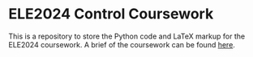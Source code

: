 # ELE2024 Control Coursework

This is a repository to store the Python code and LaTeX markup for the ELE2024 coursework. A brief of the coursework can be found [here](https://github.com/drlim2u/ELE2024-Control-Coursework/blob/main/Control%20Coursework%20Brief.pdf "Coursework Brief").
